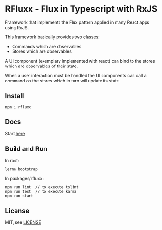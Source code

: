 RFluxx - Flux in Typescript with RxJS
============================

Framework that implements the Flux pattern applied in many React apps using RxJS.

This framework basically provides two classes:
- Commands which are observables
- Stores which are observables

A UI component (exemplary implemented with react) can bind to the stores which are observables of their state.

When a user interaction must be handled the UI components can call a command on the stores which in turn will update its state.

## Install

    npm i rfluxx

## Docs

Start [here](/docs/index.md)

## Build and Run

In root:

    lerna bootstrap

In packages/rfluxx:

    npm run lint  // to execute tslint
    npm run test  // to execute karma
    npm run start

## License

MIT, see [LICENSE](LICENSE.MD)
